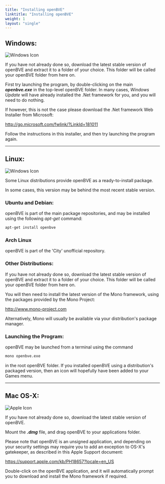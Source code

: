 ```yaml
---
title: "Installing openBVE"
linktitle: "Installing openBVE"
weight: 1
layout: "single"
---
```


## Windows:

<img src="/images/windows.png" class="img-fluid" alt="Windows Icon">

If you have not already done so, download the latest stable version of openBVE and extract it to a folder of your choice. This folder will be called your openBVE folder from here on. 

First try launching the program, by double-clicking on the main **_openbve.exe_** in the top-level openBVE folder.
In many cases, _Windows Update_ will have already installed the .Net framework for you, and you will need to do nothing.

If however, this is not the case please download the .Net framework Web Installer from Microsoft: 

<a href="http://go.microsoft.com/fwlink/?LinkId=181011" class="btn btn-outline-primary">http\://go.microsoft.com/fwlink/?LinkId=181011</a>

Follow the instructions in this installer, and then try launching the program again.

------

## Linux:

<img src="/images/linux.png" class="img-fluid" alt="Windows Icon">

Some Linux distributions provide openBVE as a ready-to-install package. 

In some cases, this version may be behind the most recent stable version. 

### Ubuntu and Debian:

openBVE is part of the main package repositories, and may be installed using the following *apt-get* command:

```bash
apt-get install openbve
```



### Arch Linux

openBVE is part of the 'City' unofficial repository.

### Other Distributions:

If you have not already done so, download the latest stable version of openBVE and extract it to a folder of your choice. This folder will be called your openBVE folder from here on. 

You will then need to install the latest version of the Mono framework, using the packages provided by the Mono Project:

<a href="http://www.mono-project.com" class="btn btn-outline-primary">http\://www.mono-project.com</a>

Alternatively, Mono will usually be available via your distribution's package manager.

### Launching the Program:

openBVE may be launched from a terminal using the command 

```bash
mono openbve.exe
```

 in the root openBVE folder.
If you installed openBVE using a distribution's packaged version, then an icon will hopefully have been added to your Games menu.

------

## Mac OS-X:

<img src="/images/apple.png" class="img-fluid" alt="Apple Icon">

If you have not already done so, download the latest stable version of openBVE.

Mount the **_.dmg_** file, and drag openBVE to your applications folder.

Please note that openBVE is an unsigned application, and depending on your security settings may require you to add an exception to OS-X's gatekeeper, as described in this Apple Support document:

<https://support.apple.com/kb/PH18657?locale=en_US>

Double-click on the openBVE application, and it will automatically prompt you to download and install the Mono framework if required.